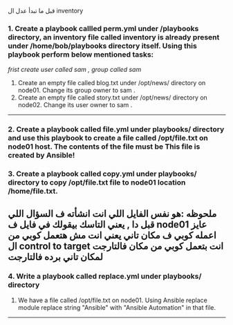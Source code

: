 قبل ما تبدأ عدل ال inventory

### 1. Create a playbook callled perm.yml under /playbooks directory, an inventory file called inventory is already present under /home/bob/playbooks directory itself. Using this playbook perform below mentioned tasks:
*frist create user called sam , group called sam*
1. Create an empty file called blog.txt under /opt/news/ directory on node01. Change its group owner to sam .
2. Create an empty file called story.txt under /opt/news/ directory on node02. Change its user owner to sam .
---
### 2. Create a playbook called file.yml under playbooks/ directory and use this playbook to create a file called /opt/file.txt on node01 host. The contents of the file must be This file is created by Ansible!

### 3. Create a playbook called copy.yml under playbooks/ directory to copy /opt/file.txt file to node01 location /home/file.txt.
ملحوظه :هو نفس الفايل اللي انت انشأته ف السؤال اللي قبل دا , يعني التاسك بيقولك في فايل ف node01 عايز اعمله كوبي ف مكان تاني
يعني انت مش هتعمل كوبي من ال control to target 
انت بتعمل كوبي من مكان فالتارجت لمكان تاني برده فالتارجت
---
### 4. Write a playbook called replace.yml under playbooks/ directory 
1. We have a file called /opt/file.txt on node01. Using Ansible replace module replace string "Ansible" with "Ansible Automation"  in that file.
---
